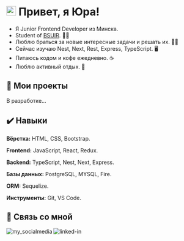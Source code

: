 
# <img src="https://media.giphy.com/media/hvRJCLFzcasrR4ia7z/giphy.gif" width="25px"> Привет, я Юра!
- Я Junior Frontend Developer из Минска. 
- Student of [BSUIR](https://www.bsuir.by/). 👨‍🎓
- Люблю браться за новые интересные задачи и решать их. 👨‍💻
- Сейчас изучаю Nest, Next, Rest, Express, TypeScript. 🖥
- Питаюсь кодом и кофе ежедневно. ☕
- Люблю активный отдых. 🌿

  
## 📌 Мои проекты

В разработке...
  
## ✔️ Навыки

**Вёрстка:** HTML, CSS, Bootstrap.

**Frontend:** JavaScript, React, Redux.

**Backend:** TypeScript, Nest, Next, Express.

**Базы данных:** PostgreSQL, MYSQL, Fire.

**ORM:** Sequelize.

**Инструменты:** Git, VS Code.

  
## 🔗 Связь со мной

[<img align="left" alt="my_socialmedia" title="Мои социальные сети" src="https://img.shields.io/badge/my_site-000?style=for-the-badge&logo=ko-fi&logoColor=white" />](https://linkrr.ru/vechorko.yura)
[<img align="left" alt="linked-in" title="Мой LinkedIn" src="https://img.shields.io/badge/linkedin-%230077B5.svg?&style=for-the-badge&logo=linkedin&logoColor=white" />](https://www.linkedin.com/in/yura-vechorko-6087b717b/)
